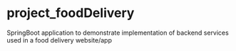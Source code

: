 # project_foodDelivery
SpringBoot application to demonstrate implementation of backend services used in a food delivery website/app
